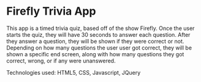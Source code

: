 # Firefly Trivia App

This app is a timed trivia quiz, based off of the show Firefly. Once the user starts the quiz, they will have 30 seconds to answer each question. After they answer a question, they will be shown if they were correct or not. Depending on how many questions the user user got correct, they will be shown a specific end screen, along with how many questions they got correct, wrong, or if any were unanswered.

Technologies used: HTML5, CSS, Javascript, JQuery